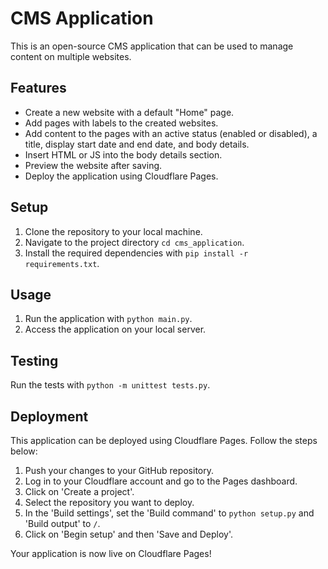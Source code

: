 # CMS Application

This is an open-source CMS application that can be used to manage content on multiple websites. 

## Features

- Create a new website with a default "Home" page.
- Add pages with labels to the created websites.
- Add content to the pages with an active status (enabled or disabled), a title, display start date and end date, and body details.
- Insert HTML or JS into the body details section.
- Preview the website after saving.
- Deploy the application using Cloudflare Pages.

## Setup

1. Clone the repository to your local machine.
2. Navigate to the project directory `cd cms_application`.
3. Install the required dependencies with `pip install -r requirements.txt`.

## Usage

1. Run the application with `python main.py`.
2. Access the application on your local server.

## Testing

Run the tests with `python -m unittest tests.py`.

## Deployment

This application can be deployed using Cloudflare Pages. Follow the steps below:

1. Push your changes to your GitHub repository.
2. Log in to your Cloudflare account and go to the Pages dashboard.
3. Click on 'Create a project'.
4. Select the repository you want to deploy.
5. In the 'Build settings', set the 'Build command' to `python setup.py` and 'Build output' to `/`.
6. Click on 'Begin setup' and then 'Save and Deploy'.

Your application is now live on Cloudflare Pages!